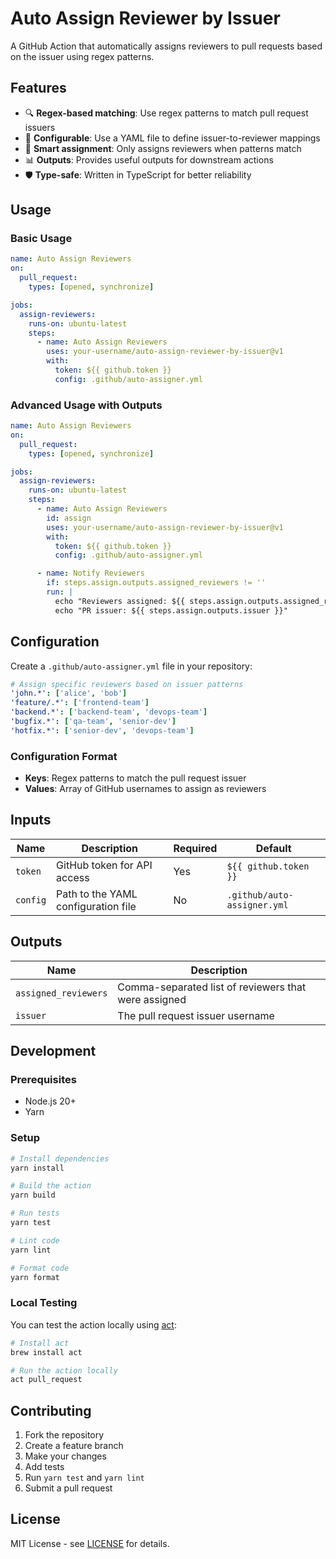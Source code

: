 # Auto Assign Reviewer by Issuer

A GitHub Action that automatically assigns reviewers to pull requests based on the issuer using regex patterns.

## Features

- 🔍 **Regex-based matching**: Use regex patterns to match pull request issuers
- 📁 **Configurable**: Use a YAML file to define issuer-to-reviewer mappings
- 🎯 **Smart assignment**: Only assigns reviewers when patterns match
- 📊 **Outputs**: Provides useful outputs for downstream actions
- 🛡️ **Type-safe**: Written in TypeScript for better reliability

## Usage

### Basic Usage

```yaml
name: Auto Assign Reviewers
on:
  pull_request:
    types: [opened, synchronize]

jobs:
  assign-reviewers:
    runs-on: ubuntu-latest
    steps:
      - name: Auto Assign Reviewers
        uses: your-username/auto-assign-reviewer-by-issuer@v1
        with:
          token: ${{ github.token }}
          config: .github/auto-assigner.yml
```

### Advanced Usage with Outputs

```yaml
name: Auto Assign Reviewers
on:
  pull_request:
    types: [opened, synchronize]

jobs:
  assign-reviewers:
    runs-on: ubuntu-latest
    steps:
      - name: Auto Assign Reviewers
        id: assign
        uses: your-username/auto-assign-reviewer-by-issuer@v1
        with:
          token: ${{ github.token }}
          config: .github/auto-assigner.yml

      - name: Notify Reviewers
        if: steps.assign.outputs.assigned_reviewers != ''
        run: |
          echo "Reviewers assigned: ${{ steps.assign.outputs.assigned_reviewers }}"
          echo "PR issuer: ${{ steps.assign.outputs.issuer }}"
```

## Configuration

Create a `.github/auto-assigner.yml` file in your repository:

```yaml
# Assign specific reviewers based on issuer patterns
'john.*': ['alice', 'bob']
'feature/.*': ['frontend-team']
'backend.*': ['backend-team', 'devops-team']
'bugfix.*': ['qa-team', 'senior-dev']
'hotfix.*': ['senior-dev', 'devops-team']
```

### Configuration Format

- **Keys**: Regex patterns to match the pull request issuer
- **Values**: Array of GitHub usernames to assign as reviewers

## Inputs

| Name     | Description                         | Required | Default                     |
| -------- | ----------------------------------- | -------- | --------------------------- |
| `token`  | GitHub token for API access         | Yes      | `${{ github.token }}`       |
| `config` | Path to the YAML configuration file | No       | `.github/auto-assigner.yml` |

## Outputs

| Name                 | Description                                          |
| -------------------- | ---------------------------------------------------- |
| `assigned_reviewers` | Comma-separated list of reviewers that were assigned |
| `issuer`             | The pull request issuer username                     |

## Development

### Prerequisites

- Node.js 20+
- Yarn

### Setup

```bash
# Install dependencies
yarn install

# Build the action
yarn build

# Run tests
yarn test

# Lint code
yarn lint

# Format code
yarn format
```

### Local Testing

You can test the action locally using [act](https://github.com/nektos/act):

```bash
# Install act
brew install act

# Run the action locally
act pull_request
```

## Contributing

1. Fork the repository
2. Create a feature branch
3. Make your changes
4. Add tests
5. Run `yarn test` and `yarn lint`
6. Submit a pull request

## License

MIT License - see [LICENSE](LICENSE) for details.

